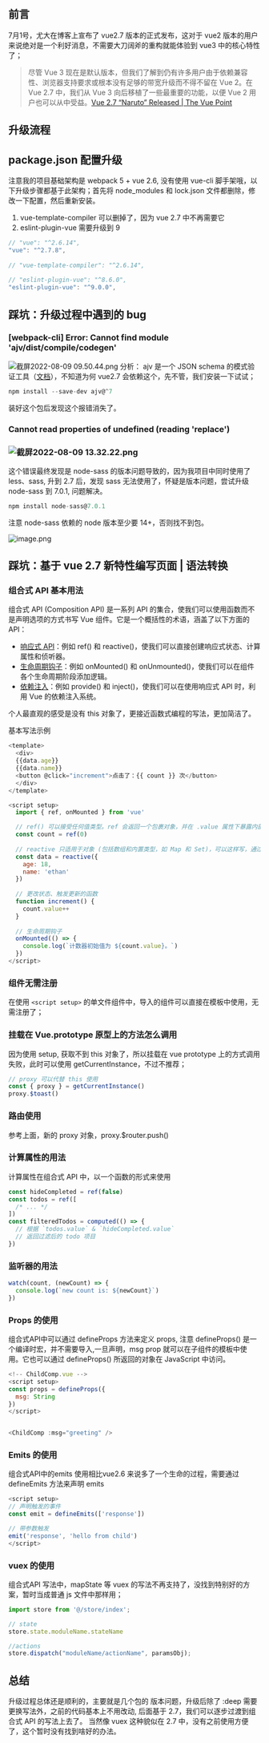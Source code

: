 ## 前言

7月1号，尤大在博客上宣布了 vue2.7 版本的正式发布，这对于 vue2 版本的用户来说绝对是一个利好消息，不需要大刀阔斧的重构就能体验到 vue3 中的核心特性了；

> 尽管 Vue 3 现在是默认版本，但我们了解到仍有许多用户由于依赖兼容性、浏览器支持要求或根本没有足够的带宽升级而不得不留在 Vue 2。在 Vue 2.7 中，我们从 Vue 3 向后移植了一些最重要的功能，以便 Vue 2 用户也可以从中受益。[Vue 2.7 “Naruto” Released | The Vue Point](https://blog.vuejs.org/posts/vue-2-7-naruto.html)

## 升级流程
## package.json 配置升级

注意我的项目基础架构是 webpack 5 + vue 2.6, 没有使用 vue-cli 脚手架哦，以下升级步骤都基于此架构；首先将 node_modules 和 lock.json 文件都删除，修改一下配置，然后重新安装。

1. vue-template-compiler 可以删掉了，因为 vue 2.7 中不再需要它
2. eslint-plugin-vue 需要升级到 9
```javascript
// "vue": "^2.6.14",
"vue": "^2.7.8",
  
// "vue-template-compiler": "^2.6.14",
  
// "eslint-plugin-vue": "^8.6.0",
"eslint-plugin-vue": "^9.0.0",
```

## 踩坑：升级过程中遇到的 bug
### [webpack-cli] Error: Cannot find module 'ajv/dist/compile/codegen'
![截屏2022-08-09 09.50.44.png](https://cdn.nlark.com/yuque/0/2022/png/28919253/1660023488584-57b202e6-677a-499b-b3e7-8e0155cc4a77.png#clientId=u6ea32a9f-5d18-4&from=ui&height=206&id=u78316411&name=%E6%88%AA%E5%B1%8F2022-08-09%2009.50.44.png&originHeight=212&originWidth=618&originalType=binary&ratio=1&rotation=0&showTitle=false&size=41417&status=done&style=none&taskId=udf91c807-22e9-4750-94fa-2ab498b4fe7&title=&width=600)
分析： ajv 是一个  JSON schema 的模式验证工具（[文档](https://ajv.js.org/)），不知道为何 vue2.7 会依赖这个，先不管，我们安装一下试试；
```javascript
npm install --save-dev ajv@^7
```
装好这个包后发现这个报错消失了。
### Cannot read properties of undefined (reading 'replace')
### ![截屏2022-08-09 13.32.22.png](https://cdn.nlark.com/yuque/0/2022/png/28919253/1660023500690-beefc554-8d78-4b11-8f0d-7e84386e0281.png#clientId=u6ea32a9f-5d18-4&from=ui&id=ufbd464fc&name=%E6%88%AA%E5%B1%8F2022-08-09%2013.32.22.png&originHeight=307&originWidth=681&originalType=binary&ratio=1&rotation=0&showTitle=false&size=62850&status=done&style=none&taskId=ud5a935bc-ba6f-43a0-a262-cecf33d02a1&title=)

这个错误最终发现是 node-sass 的版本问题导致的，因为我项目中同时使用了 less、sass, 升到 2.7 后，发现 sass 无法使用了，怀疑是版本问题，尝试升级 node-sass 到 7.0.1, 问题解决。

```javascript
npm install node-sass@7.0.1
```

注意 node-sass 依赖的 node 版本至少要 14+，否则找不到包。

![image.png](https://cdn.nlark.com/yuque/0/2022/png/28919253/1660023824015-fbe3f796-a7da-48c6-b4b9-b142e5e6d250.png#clientId=u6ea32a9f-5d18-4&from=paste&height=336&id=u38dd34b7&name=image.png&originHeight=295&originWidth=600&originalType=binary&ratio=1&rotation=0&showTitle=false&size=111469&status=done&style=none&taskId=uc3cba2fc-c96c-41ed-b3b5-a9ba725cc3d&title=&width=683)
## 踩坑：基于 vue 2.7 新特性编写页面 | 语法转换
### 组合式 API 基本用法
组合式 API (Composition API) 是一系列 API 的集合，使我们可以使用函数而不是声明选项的方式书写 Vue 组件。它是一个概括性的术语，涵盖了以下方面的 API：

- [响应式 API](https://cn.vuejs.org/api/reactivity-core.html)：例如 ref() 和 reactive()，使我们可以直接创建响应式状态、计算属性和侦听器。
- [生命周期钩子](https://cn.vuejs.org/api/composition-api-lifecycle.html)：例如 onMounted() 和 onUnmounted()，使我们可以在组件各个生命周期阶段添加逻辑。
- [依赖注入](https://cn.vuejs.org/api/composition-api-dependency-injection.html)：例如 provide() 和 inject()，使我们可以在使用响应式 API 时，利用 Vue 的依赖注入系统。

个人最直观的感受是没有 this 对象了，更接近函数式编程的写法，更加简洁了。

基本写法示例
```javascript
<template>
  <div>
  {{data.age}}
  {{data.name}}
  <button @click="increment">点击了：{{ count }} 次</button>
  </div>
</template>

<script setup>
  import { ref, onMounted } from 'vue'

  // ref() 可以接受任何值类型。ref 会返回一个包裹对象，并在 .value 属性下暴露内部值,而在模板中访问 ref 定义的变量时不需要使用 .value
  const count = ref(0)
  
  // reactive 只适用于对象 (包括数组和内置类型，如 Map 和 Set)，可以这样写，通过 data.‘propertyName’ 来访问和修改
  const data = reactive({
    age: 18,
    name: 'ethan'
  })
  
  // 更改状态、触发更新的函数
  function increment() {
    count.value++
  }
  
  // 生命周期钩子
  onMounted(() => {
    console.log(`计数器初始值为 ${count.value}。`)
  })
</script>
```

### 组件无需注册

在使用 `<script setup>` 的单文件组件中，导入的组件可以直接在模板中使用，无需注册了；

### 挂载在 Vue.prototype 原型上的方法怎么调用

因为使用 setup, 获取不到 this 对象了，所以挂载在 vue prototype 上的方式调用失败，此时可以使用 getCurrentInstance，不过不推荐；

```javascript
// proxy 可以代替 this 使用
const { proxy } = getCurrentInstance()
proxy.$toast()
```

### 路由使用
参考上面，新的 proxy 对象，proxy.$router.push()

### 计算属性的用法
计算属性在组合式 API 中，以一个函数的形式来使用

```javascript
const hideCompleted = ref(false)
const todos = ref([
  /* ... */
])
const filteredTodos = computed(() => {
  // 根据 `todos.value` & `hideCompleted.value`
  // 返回过滤后的 todo 项目
})
```

### 监听器的用法
```javascript
watch(count, (newCount) => {
  console.log(`new count is: ${newCount}`)
})
```

### Props 的使用

组合式API中可以通过 defineProps 方法来定义 props, 注意 defineProps() 是一个编译时宏，并不需要导入,一旦声明，msg prop 就可以在子组件的模板中使用。它也可以通过 defineProps() 所返回的对象在 JavaScript 中访问。
```javascript
<!-- ChildComp.vue -->
<script setup>
const props = defineProps({
  msg: String
})
</script>


<ChildComp :msg="greeting" />
```

### Emits 的使用

组合式API中的emits 使用相比vue2.6 来说多了一个生命的过程，需要通过 defineEmits 方法来声明 emits

```javascript
<script setup>
// 声明触发的事件
const emit = defineEmits(['response'])

// 带参数触发
emit('response', 'hello from child')
</script>
```

### vuex 的使用

组合式API 写法中，mapState 等 vuex 的写法不再支持了，没找到特别好的方案，暂时当成普通 js 文件中那样用；

```javascript
import store from '@/store/index';

// state
store.state.moduleName.stateName

//actions
store.dispatch("moduleName/actionName", paramsObj);
```

## 总结

升级过程总体还是顺利的，主要就是几个包的 版本问题，升级后除了 :deep 需要更换写法外，之前的代码基本上不用改动, 后面基于 2.7，我们可以逐步过渡到组合式 API 的写法上去了。
当然像 vuex 这种貌似在 2.7 中，没有之前使用方便了，这个暂时没有找到啥好的办法。


